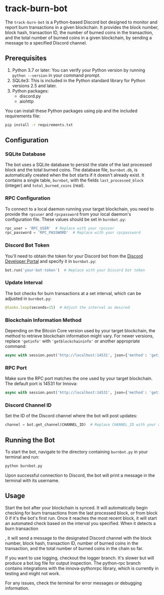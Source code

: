 # track-burn-bot

The `track-burn-bot` is a Python-based Discord bot designed to monitor and report burn transactions in a given blockchain. It provides the block number, block hash, transaction ID, the number of burned coins in the transaction, and the total number of burned coins in a given blockchain, by sending a message to a specified Discord channel.

## Prerequisites

1. Python 3.7 or later: You can verify your Python version by running `python --version` in your command prompt.
2. SQLite3: This is included in the Python standard library for Python versions 2.5 and later.
3. Python packages:
   * discord.py
   * aiohttp

You can install these Python packages using pip and the included requirements file:

```bash
pip install -r requirements.txt
```

## Configuration

### SQLite Database

The bot uses a SQLite database to persist the state of the last processed block and the total burned coins. The database file, `burnbot.db`, is automatically created when the bot starts if it doesn't already exist. It contains a single table, `burnbot`, with the fields `last_processed_block` (integer) and `total_burned_coins` (real).

### RPC Configuration

To connect to a local daemon running your target blockchain, you need to provide the `rpcuser` and `rpcpassword` from your local daemon's configuration file. These values should be set in `burnbot.py`:

```python
rpc_user = 'RPC_USER'  # Replace with your rpcuser
rpc_password = 'RPC_PASSWORD'  # Replace with your rpcpassword
```

### Discord Bot Token

You'll need to obtain the token for your Discord bot from the [Discord Developer Portal](https://discord.com/developers/applications) and specify it in `burnbot.py`:

```python
bot.run('your-bot-token')  # Replace with your Discord bot token
```

### Update Interval

The bot checks for burn transactions at a set interval, which can be adjusted in `burnbot.py`:

```python
@tasks.loop(seconds=15)  # Adjust the interval as desired
```

### Blockchain Information Method

Depending on the Bitcoin Core version used by your target blockchain, the method to retrieve blockchain information might vary. For newer versions, replace `'getinfo'` with `'getblockchaininfo'` or another appropriate command:

```python
async with session.post('http://localhost:14531', json={'method': 'getinfo'}) as response:  # Change 'getinfo' as necessary
```

### RPC Port

Make sure the RPC port matches the one used by your target blockchain. The default port is 14531 for Innova:

```python
async with session.post('http://localhost:14531', json={'method': 'getinfo'}) as response:  # Change port number as necessary
```

### Discord Channel ID

Set the ID of the Discord channel where the bot will post updates:

```python
channel = bot.get_channel(CHANNEL_ID)  # Replace CHANNEL_ID with your actual Discord channel ID
```

## Running the Bot

To start the bot, navigate to the directory containing `burnbot.py` in your terminal and run:

```bash
python burnbot.py
```

Upon successful connection to Discord, the bot will print a message in the terminal with its username.

## Usage

Start the bot after your blockchain is synced. It will automatically begin checking for burn transactions from the last processed block, or from block 0 if it's the bot's first run. Once it reaches the most recent block, it will start an automated check based on the interval you specified. When it detects a burn transaction

, it will send a message to the designated Discord channel with the block number, block hash, transaction ID, number of burned coins in the transaction, and the total number of burned coins in the chain so far.

If you want to use logging, checkout the logger branch. It's slower but will produce a bot.log file for output inspection. The python-rpc branch contains integrations with the innova-pythonrpc library, which is currently in testing and might not work.

For any issues, check the terminal for error messages or debugging information.